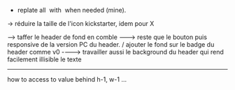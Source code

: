 - replate all <img> with <Image> when needed (mine).

-> réduire la taille de l'icon kickstarter, idem pour X

--> taffer le header de fond en comble
---> reste que le bouton puis responsive de la version PC du header. / ajouter le fond sur le badge du header comme v0
----> travailler aussi le background du header qui rend facilement illisible le texte



















---
how to access to value behind h-1, w-1 ...
